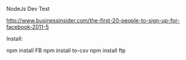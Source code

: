 NodeJs Dev Test

http://www.businessinsider.com/the-first-20-people-to-sign-up-for-facebook-2011-5


Install:

npm install FB
npm install to-csv
npm install ftp
